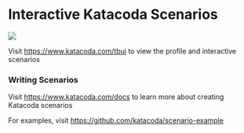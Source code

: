 # Interactive Katacoda Scenarios

[![](http://shields.katacoda.com/katacoda/tbui/count.svg)](https://www.katacoda.com/tbui "Get your profile on Katacoda.com")

Visit https://www.katacoda.com/tbui to view the profile and interactive scenarios

### Writing Scenarios
Visit https://www.katacoda.com/docs to learn more about creating Katacoda scenarios

For examples, visit https://github.com/katacoda/scenario-example
